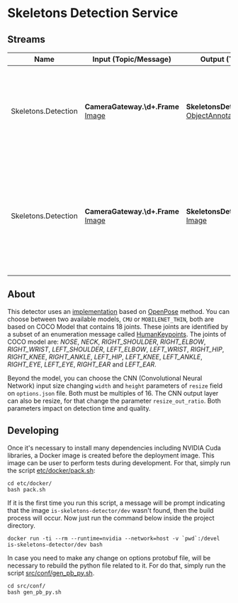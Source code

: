 Skeletons Detection Service
===

Streams
---

| Name | Input (Topic/Message) | Output (Topic/Message) | Description |
| ---- | --------------------- | ---------------------- | ----------- |
| Skeletons.Detection | **CameraGateway.\d+.Frame** [Image] | **SkeletonsDetector.\d+.Detection** [ObjectAnnotations] | Detect skeletons on images published by cameras and publishes an ObjectAnnotations message containing all the skeletons detected |
| Skeletons.Detection | **CameraGateway.\d+.Frame** [Image] | **SkeletonsDetector.\d+.Rendered** [Image] | After detection, skeletons are drew on input image and published for visualization. **NOTE:** *This stream will be deprecated after [mjpeg server](https://github.com/labviros/is-mjpeg-server) became able to render any [ObjectAnnotations]* |

[Image]: https://github.com/labviros/is-msgs/blob/modern-cmake/docs/README.md#is.vision.Image
[ObjectAnnotations]: https://github.com/labviros/is-msgs/blob/modern-cmake/docs/README.md#is.vision.ObjectAnnotations


About
---

This detector uses an [implementation](https://github.com/ildoonet/tf-pose-estimation) based on [OpenPose](https://github.com/CMU-Perceptual-Computing-Lab/openpose) method. You can choose between two available models, `CMU` or `MOBILENET_THIN`, both are based on COCO Model that contains 18 joints. These joints are identified by a subset of an enumeration message called [HumanKeypoints](https://github.com/labviros/is-msgs/blob/modern-cmake/docs/README.md#humankeypoints). The joints of COCO model are: *NOSE*, *NECK*, *RIGHT_SHOULDER*, *RIGHT_ELBOW*, *RIGHT_WRIST*, *LEFT_SHOULDER*, *LEFT_ELBOW*, *LEFT_WRIST*, *RIGHT_HIP*, *RIGHT_KNEE*, *RIGHT_ANKLE*, *LEFT_HIP*, *LEFT_KNEE*, *LEFT_ANKLE*, *RIGHT_EYE*, *LEFT_EYE*, *RIGHT_EAR* and *LEFT_EAR*.

Beyond the model, you can choose the CNN (Convolutional Neural Network) input size changing `width` and `height` parameters of `resize` field on `options.json` file. Both must be multiples of 16. The CNN output layer can also be resize, for that change the parameter `resize_out_ratio`. Both parameters impact on detection time and quality.

 
Developing
---

Once it's necessary to install many dependencies including NVIDIA Cuda libraries, a Docker image is created before the deployment image. This image can be user to perform tests during development. For that, simply run the script [etc/docker/pack.sh](https://github.com/labviros/is-skeletons-detector/blob/master/etc/docker/pack.sh):

```shell
cd etc/docker/
bash pack.sh
```
If it is the first time you run this script, a message will be prompt indicating that the image `is-skeletons-detector/dev` wasn't found, then the build process will occur. Now just run the command below inside the project directory.

```shell
docker run -ti --rm --runtime=nvidia --network=host -v `pwd`:/devel is-skeletons-detector/dev bash
```

In case you need to make any change on options protobuf file, will be necessary to rebuild the python file related to it. For do that, simply run the script [src/conf/gen_pb_py.sh](https://github.com/labviros/is-skeletons-detector/blob/master/etc/docker/pack.sh).


```shell
cd src/conf/
bash gen_pb_py.sh
```